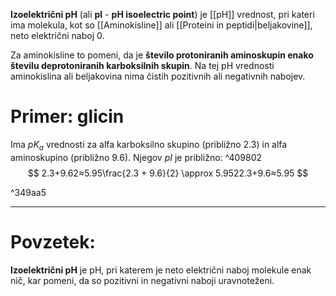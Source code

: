 **Izoelektrični pH** (ali **pI** - **pH isoelectric point**) je [[pH]] vrednost, pri kateri ima molekula, kot so [[Aminokisline]] ali [[Proteini in peptidi|beljakovine]], neto električni naboj $0$.

Za aminokisline to pomeni, da je **število protoniranih aminoskupin enako številu deprotoniranih karboksilnih skupin**. Na tej pH vrednosti aminokislina ali beljakovina nima čistih pozitivnih ali negativnih nabojev.

# Primer: glicin

Ima $pK_{a}$ vrednosti za alfa karboksilno skupino (približno 2.3) in alfa aminoskupino (približno 9.6). Njegov $pI$ je približno: ^409802
$$
2.3+9.62≈5.95\frac{2.3 + 9.6}{2} \approx 5.9522.3+9.6​≈5.95
$$

^349aa5

---

# Povzetek:

**Izoelektrični pH** je pH, pri katerem je neto električni naboj molekule enak nič, kar pomeni, da so pozitivni in negativni naboji uravnoteženi.